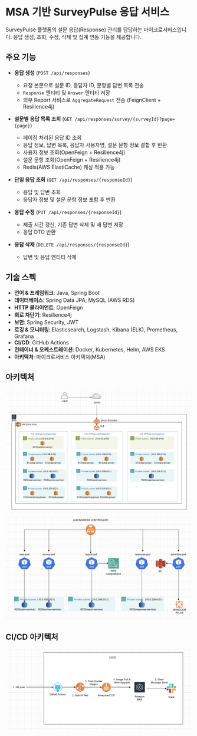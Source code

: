 # MSA 기반 SurveyPulse 응답 서비스

SurveyPulse 플랫폼의 설문 응답(Response) 관리를 담당하는 마이크로서비스입니다. 응답 생성, 조회, 수정, 삭제 및 집계 연동 기능을 제공합니다.

## 주요 기능

- **응답 생성** (`POST /api/responses`)
  - 요청 본문으로 설문 ID, 응답자 ID, 문항별 답변 목록 전송
  - `Response` 엔티티 및 `Answer` 엔티티 저장
  - 외부 Report 서비스로 `AggregateRequest` 전송 (FeignClient + Resilience4j)

- **설문별 응답 목록 조회** (`GET /api/responses/survey/{surveyId}?page={page}`)
  - 페이징 처리된 응답 ID 조회
  - 응답 정보, 답변 목록, 응답자 사용자명, 설문 문항 정보 결합 후 반환
  - 사용자 정보 조회(OpenFeign + Resilience4j)
  - 설문 문항 조회(OpenFeign + Resilience4j)
  - Redis(AWS ElastiCache) 캐싱 적용 가능

- **단일 응답 조회** (`GET /api/responses/{responseId}`)
  - 응답 및 답변 조회
  - 응답자 정보 및 설문 문항 정보 포함 후 반환

- **응답 수정** (`PUT /api/responses/{responseId}`)
  - 제출 시간 갱신, 기존 답변 삭제 및 새 답변 저장
  - 응답 DTO 반환

- **응답 삭제** (`DELETE /api/responses/{responseId}`)
  - 답변 및 응답 엔티티 삭제

## 기술 스펙

- **언어 & 프레임워크**: Java, Spring Boot
- **데이터베이스**: Spring Data JPA, MySQL (AWS RDS)
- **HTTP 클라이언트**: OpenFeign
- **회로 차단기**: Resilience4j
- **보안**: Spring Security, JWT
- **로깅 & 모니터링**: Elasticsearch, Logstash, Kibana (ELK), Prometheus, Grafana
- **CI/CD**: GitHub Actions
- **컨테이너 & 오케스트레이션**: Docker, Kubernetes, Helm, AWS EKS
- **아키텍처**: 마이크로서비스 아키텍처(MSA)

## 아키텍처

![서비스 아키텍처 다이어그램](https://github.com/SurveyPulse/user-service/blob/main/docs/images/aws-architecture.png)
![RDS 아키텍처 다이어그램](https://github.com/SurveyPulse/user-service/blob/main/docs/images/aws-rds-architecture.png)


## CI/CD 아키텍처
![CI/CD 파이프라인 다이어그램](https://github.com/SurveyPulse/user-service/blob/main/docs/images/cicd-architecture.png)

